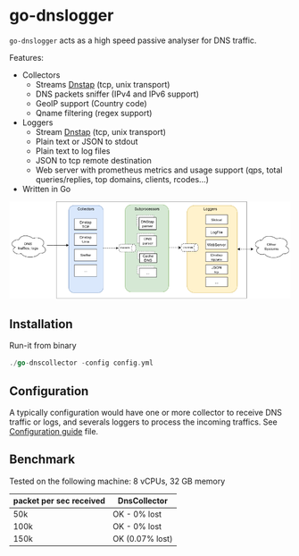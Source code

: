 # go-dnslogger

`go-dnslogger` acts as a high speed passive analyser for DNS traffic.

Features:
- Collectors 
    - Streams [Dnstap](https://dnstap.info/) (tcp, unix transport) 
    - DNS packets sniffer (IPv4 and IPv6 support)
    - GeoIP support (Country code)
    - Qname filtering (regex support)
- Loggers
    - Stream [Dnstap](https://dnstap.info/) (tcp, unix transport)
    - Plain text or JSON to stdout
    - Plain text to log files
    - JSON to tcp remote destination
    - Web server with prometheus metrics and usage support (qps, total queries/replies, top domains, clients, rcodes...) 
- Written in Go

![overview](doc/overview.png)

## Installation

Run-it from binary

```go
./go-dnscollector -config config.yml
```

## Configuration

A typically configuration would have one or more collector to receive DNS traffic or logs, and severals loggers to process the 
incoming traffics. See [Configuration guide](doc/configuration.md) file.

## Benchmark

Tested on the following machine: 8 vCPUs, 32 GB memory

| packet per sec received| DnsCollector |
| ---- | ---- | 
| 50k   | OK - 0% lost| 
| 100k   | OK - 0% lost| 
| 150k   | OK (0.07% lost)|